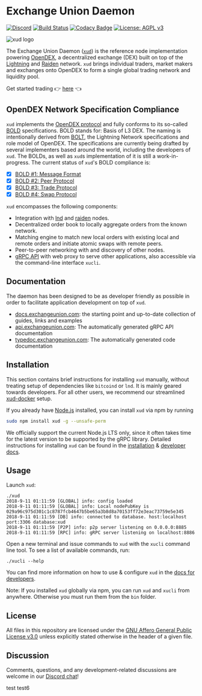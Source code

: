 # Exchange Union Daemon

[![Discord](https://img.shields.io/discord/547402601885466658.svg)](https://discord.gg/YgDhMSn)
[![Build Status](https://travis-ci.org/ExchangeUnion/xud.svg?branch=master)](https://travis-ci.org/ExchangeUnion/xud)
[![Codacy Badge](https://api.codacy.com/project/badge/Grade/87238907485845eb879bd61c65561775)](https://www.codacy.com/app/sangaman/xud?utm_source=github.com&amp;utm_medium=referral&amp;utm_content=ExchangeUnion/xud&amp;utm_campaign=Badge_Grade)
[![License: AGPL v3](https://img.shields.io/badge/License-AGPL%20v3-blue.svg)](https://www.gnu.org/licenses/agpl-3.0)


![xud logo](logo.png)

The Exchange Union Daemon ([`xud`](https://github.com/ExchangeUnion/xud)) is the reference node implementation powering [OpenDEX](https://opendex.network), a decentralized exchange (DEX) built on top of the [Lightning](https://lightning.network/) and [Raiden](https://raiden.network/) network. `xud` brings individual traders, market makers and exchanges onto OpenDEX to form a single global trading network and liquidity pool.

Get started trading 👉 [here](https://docs.exchangeunion.com/start-trading/user-guide) 👈

## OpenDEX Network Specification Compliance
`xud` implements the [OpenDEX protocol](https://opendex.network) and fully conforms to its so-called [BOLD](https://opendex.network/read/bold-00) specifications. BOLD stands for:
Basis of L3 DEX. The naming is intentionally derived from [BOLT](https://github.com/lightningnetwork/lightning-rfc), the Lightning Network specifications and role model of OpenDEX. The specifications are currently being drafted by several implementers based around the world, including the developers of `xud`. The BOLDs, as well as `xud`s implementation of it is still a work-in-progress. The current status of `xud`'s BOLD compliance is:
  - [X] [BOLD #1: Message Format](https://opendex.network/read/01-message-format)
  - [X] [BOLD #2: Peer Protocol](https://opendex.network/read/02-peer-protocol)
  - [X] [BOLD #3: Trade Protocol](https://opendex.network/read/03-trade-protocol)
  - [X] [BOLD #4: Swap Protocol](https://opendex.network/read/04-swap-protocol)

`xud` encompasses the following components:

* Integration with [lnd](https://github.com/lightningnetwork/lnd) and [raiden](https://github.com/raiden-network/raiden) nodes.
* Decentralized order book to locally aggregate orders from the known network.
* Matching engine to match new local orders with existing local and remote orders and initiate atomic swaps with remote peers.
* Peer-to-peer networking with and discovery of other nodes.
* [gRPC API](https://grpc.io/) with web proxy to serve other applications, also accessible via the command-line interface `xucli`.

## Documentation

The daemon has been designed to be as developer friendly as possible in order to facilitate application development on top of `xud`.
* [docs.exchangeunion.com](https://docs.exchangeunion.com): the starting point and up-to-date collection of guides, links and examples
* [api.exchangeunion.com](https://api.exchangeunion.com): The automatically generated gRPC API documentation
* [typedoc.exchangeunion.com](https://typedoc.exchangeunion.com/): The automatically generated code documentation

## Installation

This section contains brief instructions for installing `xud` manually, without treating setup of dependencies like `bitcoind` or `lnd`. It is mainly geared towards developers. For all other users, we recommend our streamlined [xud-docker](https://docs.exchangeunion.com/start-trading) setup.

If you already have [Node.js](https://nodejs.org/en/download/) installed, you can install `xud` via npm by running

```bash
sudo npm install xud -g --unsafe-perm
```

We officially support the current Node.js LTS only, since it often takes time for the latest version to be supported by the gRPC library. Detailed instructions for installing `xud` can be found in the [installation](https://docs.exchangeunion.com/development/native-installation) &  [developer docs](https://docs.exchangeunion.com/development).

## Usage

Launch `xud`:

```
./xud
2018-9-11 01:11:59 [GLOBAL] info: config loaded
2018-9-11 01:11:59 [GLOBAL] info: Local nodePubKey is 029a96c975d301c1c8787fcb4647b5be65a3b8d8a70153ff72e3eac73759e5e345
2018-9-11 01:11:59 [DB] info: connected to database. host:localhost port:3306 database:xud
2018-9-11 01:11:59 [P2P] info: p2p server listening on 0.0.0.0:8885
2018-9-11 01:11:59 [RPC] info: gRPC server listening on localhost:8886
```

Open a new terminal and issue commands to `xud` with the `xucli` command line tool. To see a list of available commands, run:

```
./xucli --help
```

You can find more information on how to use & configure `xud` in the [docs for developers](https://docs.exchangeunion.com/development).

Note: If you installed `xud` globally via npm, you can run `xud` and `xucli` from anywhere. Otherwise you must run them from the `bin` folder.

## License

All files in this repository are licensed under the [GNU Affero General Public License v3.0](LICENSE) unless explicitly stated otherwise in the header of a given file.

## Discussion

Comments, questions, and any development-related discussions are welcome in our [Discord chat](https://discord.gg/YgDhMSn)!

test
test6
